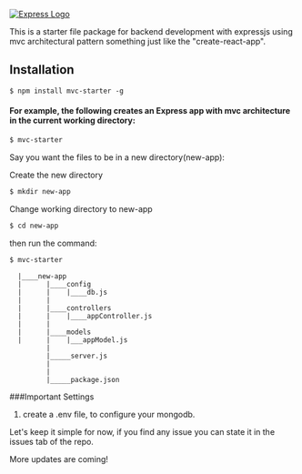 [![Express Logo](https://i.cloudup.com/zfY6lL7eFa-3000x3000.png)](https://www.npmjs.com/package/mvc-starter)

This is a starter file package for backend development with expressjs using mvc architectural pattern something just like the "create-react-app".

## Installation

```
$ npm install mvc-starter -g 
```

#### For example, the following creates an Express app with mvc architecture in the current working directory:

```sh
$ mvc-starter
```

Say you want the files to be in a new directory(new-app):

Create the new directory
```sh
$ mkdir new-app
```

Change working directory to new-app
```sh
$ cd new-app
```
then run the command:
```sh
$ mvc-starter
```

```
  |____new-app
  |      |____config
  |      |    |____db.js
  |      |
  |      |____controllers
  |      |    |____appController.js
  |      |
  |      |____models
  |      |    |___appModel.js
         |
         |_____server.js
         |
         |
         |_____package.json
```

###Important Settings
1) create a .env file, to configure your mongodb.

Let's keep it simple for now, if you find any issue you can state it in the issues tab of the repo. 

More updates are coming!
